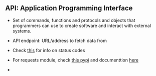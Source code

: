 
## API: Application Programming Interface

- Set of commands, functions and protocols and objects that programmers can use to create software and interact with external systems.

- API endpoint: URL/address to fetch data from

- Check [this](https://www.webfx.com/web-development/glossary/http-status-codes/) for info on status codes

- For requests module, check [this pypi](https://pypi.org/project/requests/) and documenttion [here](https://docs.python-requests.org/en/latest/)

- 